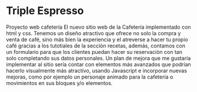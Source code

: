 # Triple Espresso

Proyecto web cafetería
El nuevo sitio web de la Cafetería implementado con html y css. Tenemos un diseño atractivo que ofrece no solo la compra y venta de café, sino más bien la experiencia y el atreverse a hacer tu propio café gracias a los tutotiales de la sección recetas, además, contamos con un formulario para que los clientes puedan hacer su reservación con tan solo completando sus datos personales.
Un plan de mejora que me gustaría implementar al sitio sería contar con elementos más avanzados que podrían hacerlo visualmente más atractivo, usando Javascript e incorporar nuevas mejoras, como por ejemplo un personaje animado para la cafetería o movimientos en sus bloques y/o elementos.
